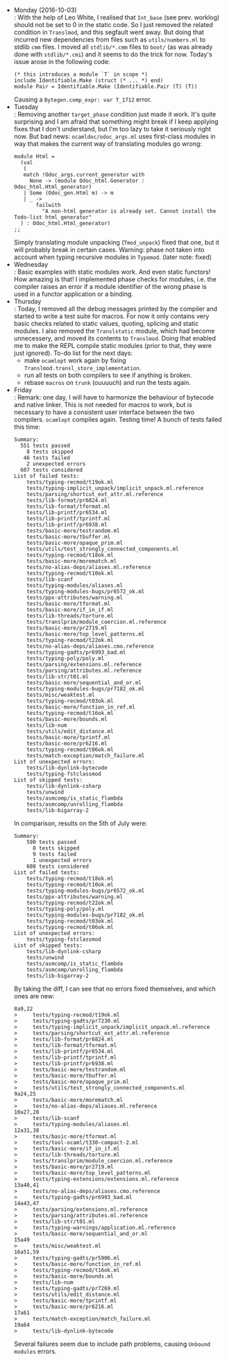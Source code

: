 * Monday (2016-10-03)  
: With the help of Leo White, I realised that `Int_base` (see prev. worklog)
  should not be set to 0 in the static code. So I just removed the related
  condition in `Translmod`, and this segfault went away. But doing that incurred
  new dependencies from files such as `utils/numbers.ml` to stdlib `cmm` files.
  I moved all `stdlib/*.cmm` files to `boot/` (as was already done with
  `stdlib/*.cmi`) and it seems to do the trick for now.
  Today's issue arose in the following code:
  ```
  (* this introduces a module `T` in scope *)
  include Identifiable.Make (struct (* ... *) end)
  module Pair = Identifiable.Make (Identifiable.Pair (T) (T))
  ```
  Causing a `Bytegen.comp_expr: var T_1712` error.
* Tuesday  
: Removing another `target_phase` condition just made it work. It's quite
  surprising and I am afraid that something might break if I keep applying fixes
  that I don't understand, but I'm too lazy to take it seriously right now.
  But bad news: `ocamldoc/odoc_args.ml` uses first-class modules in way that
  makes the current way of translating modules go wrong:
  ```
  module Html =
    (val
     (
     match !Odoc_args.current_generator with
       None -> (module Odoc_html.Generator : Odoc_html.Html_generator)
     | Some (Odoc_gen.Html m) -> m
     | _ ->
         failwith
           "A non-html generator is already set. Cannot install the Todo-list html generator"
    ) : Odoc_html.Html_generator)
  ;;
  ```
  Simply translating module unpacking (`Tmod_unpack`) fixed that one, but it
  will probably break in certain cases.
  Warning: phase not taken into account when typing recursive modules in
  `Typemod`. (later note: fixed)
* Wednesday  
: Basic examples with static modules work. And even static functors! How amazing
  is that!
  I implemented phase checks for modules, i.e. the compiler raises an error if
  a module identifier of the wrong phase is used in a functor application or a
  binding.
* Thursday  
: Today, I removed all the debug messages printed by the compiler and started to
  write a test suite for macros. For now it only contains very basic checks
  related to static values, quoting, splicing and static modules.
  I also removed the `Translstatic` module, which had become unnecessery, and
  moved its contents to `Translmod`. Doing that enabled me to make the REPL
  compile static modules (prior to that, they were just ignored).
  To-do list for the next days:
  * make `ocamlopt` work again by fixing
    `Translmod.transl_store_implementation`.
  * run all tests on both compilers to see if anything is broken.
  * rebase `macros` on `trunk` (ouuuuch) and run the tests again.
* Friday  
: Remark: one day, I will have to harmonize the behaviour of bytecode and native
  linker. This is not needed for macros to work, but is necessary to have a
  consistent user interface between the two compilers.
  `ocamlopt` compiles again. Testing time!
  A bunch of tests failed this time:
  ```
  Summary:
    551 tests passed
      8 tests skipped
     46 tests failed
      2 unexpected errors
    607 tests considered
  List of failed tests:
      tests/typing-recmod/t19ok.ml
      tests/typing-implicit_unpack/implicit_unpack.ml.reference
      tests/parsing/shortcut_ext_attr.ml.reference
      tests/lib-format/pr6824.ml
      tests/lib-format/tformat.ml
      tests/lib-printf/pr6534.ml
      tests/lib-printf/tprintf.ml
      tests/lib-printf/pr6938.ml
      tests/basic-more/testrandom.ml
      tests/basic-more/tbuffer.ml
      tests/basic-more/opaque_prim.ml
      tests/utils/test_strongly_connected_components.ml
      tests/typing-recmod/t18ok.ml
      tests/basic-more/morematch.ml
      tests/no-alias-deps/aliases.ml.reference
      tests/typing-recmod/t10ok.ml
      tests/lib-scanf
      tests/typing-modules/aliases.ml
      tests/typing-modules-bugs/pr6572_ok.ml
      tests/ppx-attributes/warning.ml
      tests/basic-more/tformat.ml
      tests/basic-more/if_in_if.ml
      tests/lib-threads/torture.ml
      tests/translprim/module_coercion.ml.reference
      tests/basic-more/pr2719.ml
      tests/basic-more/top_level_patterns.ml
      tests/typing-recmod/t22ok.ml
      tests/no-alias-deps/aliases.cmo.reference
      tests/typing-gadts/pr6993_bad.ml
      tests/typing-poly/poly.ml
      tests/parsing/extensions.ml.reference
      tests/parsing/attributes.ml.reference
      tests/lib-str/t01.ml
      tests/basic-more/sequential_and_or.ml
      tests/typing-modules-bugs/pr7182_ok.ml
      tests/misc/weaktest.ml
      tests/typing-recmod/t03ok.ml
      tests/basic-more/function_in_ref.ml
      tests/typing-recmod/t16ok.ml
      tests/basic-more/bounds.ml
      tests/lib-num
      tests/utils/edit_distance.ml
      tests/basic-more/tprintf.ml
      tests/basic-more/pr6216.ml
      tests/typing-recmod/t06ok.ml
      tests/match-exception/match_failure.ml
  List of unexpected errors:
      tests/lib-dynlink-bytecode
      tests/typing-fstclassmod
  List of skipped tests:
      tests/lib-dynlink-csharp
      tests/unwind
      tests/asmcomp/is_static_flambda
      tests/asmcomp/unrolling_flambda
      tests/lib-bigarray-2
  ```
  In comparison, results on the 5th of July were:
  ```
  Summary:
      590 tests passed
        8 tests skipped
        9 tests failed
        1 unexpected errors
      608 tests considered
  List of failed tests:
      tests/typing-recmod/t18ok.ml
      tests/typing-recmod/t10ok.ml
      tests/typing-modules-bugs/pr6572_ok.ml
      tests/ppx-attributes/warning.ml
      tests/typing-recmod/t22ok.ml
      tests/typing-poly/poly.ml
      tests/typing-modules-bugs/pr7182_ok.ml
      tests/typing-recmod/t03ok.ml
      tests/typing-recmod/t06ok.ml
  List of unexpected errors:
      tests/typing-fstclassmod
  List of skipped tests:
      tests/lib-dynlink-csharp
      tests/unwind
      tests/asmcomp/is_static_flambda
      tests/asmcomp/unrolling_flambda
      tests/lib-bigarray-2
  ```
  By taking the diff, I can see that no errors fixed themselves, and which ones
  are new:
  ```
  8a9,22
  >     tests/typing-recmod/t19ok.ml
  >     tests/typing-gadts/pr7230.ml
  >     tests/typing-implicit_unpack/implicit_unpack.ml.reference
  >     tests/parsing/shortcut_ext_attr.ml.reference
  >     tests/lib-format/pr6824.ml
  >     tests/lib-format/tformat.ml
  >     tests/lib-printf/pr6534.ml
  >     tests/lib-printf/tprintf.ml
  >     tests/lib-printf/pr6938.ml
  >     tests/basic-more/testrandom.ml
  >     tests/basic-more/tbuffer.ml
  >     tests/basic-more/opaque_prim.ml
  >     tests/utils/test_strongly_connected_components.ml
  9a24,25
  >     tests/basic-more/morematch.ml
  >     tests/no-alias-deps/aliases.ml.reference
  10a27,28
  >     tests/lib-scanf
  >     tests/typing-modules/aliases.ml
  12a31,38
  >     tests/basic-more/tformat.ml
  >     tests/tool-ocaml/t330-compact-2.ml
  >     tests/basic-more/if_in_if.ml
  >     tests/lib-threads/torture.ml
  >     tests/translprim/module_coercion.ml.reference
  >     tests/basic-more/pr2719.ml
  >     tests/basic-more/top_level_patterns.ml
  >     tests/typing-extensions/extensions.ml.reference
  13a40,41
  >     tests/no-alias-deps/aliases.cmo.reference
  >     tests/typing-gadts/pr6993_bad.ml
  14a43,47
  >     tests/parsing/extensions.ml.reference
  >     tests/parsing/attributes.ml.reference
  >     tests/lib-str/t01.ml
  >     tests/typing-warnings/application.ml.reference
  >     tests/basic-more/sequential_and_or.ml
  15a49
  >     tests/misc/weaktest.ml
  16a51,59
  >     tests/typing-gadts/pr5906.ml
  >     tests/basic-more/function_in_ref.ml
  >     tests/typing-recmod/t16ok.ml
  >     tests/basic-more/bounds.ml
  >     tests/lib-num
  >     tests/typing-gadts/pr7269.ml
  >     tests/utils/edit_distance.ml
  >     tests/basic-more/tprintf.ml
  >     tests/basic-more/pr6216.ml
  17a61
  >     tests/match-exception/match_failure.ml
  19a64
  >     tests/lib-dynlink-bytecode
  ```
  Several failures seem due to include path problems, causing `Unbound modules`
  errors.

